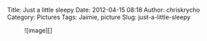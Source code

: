 Title: Just a little sleepy
Date: 2012-04-15 08:18
Author: chriskrycho
Category: Pictures
Tags: Jaimie, picture
Slug: just-a-little-sleepy

<figure class="vertical">
![image][]
</figure>

  [image]: http://www.chriskrycho.com/family/files/2012/04/wpid-IMG_20120415_081609.jpg
